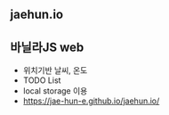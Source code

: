 ## jaehun.io


## 바닐라JS web 


- 위치기반 날씨, 온도
- TODO List
- local storage 이용
- https://jae-hun-e.github.io/jaehun.io/
